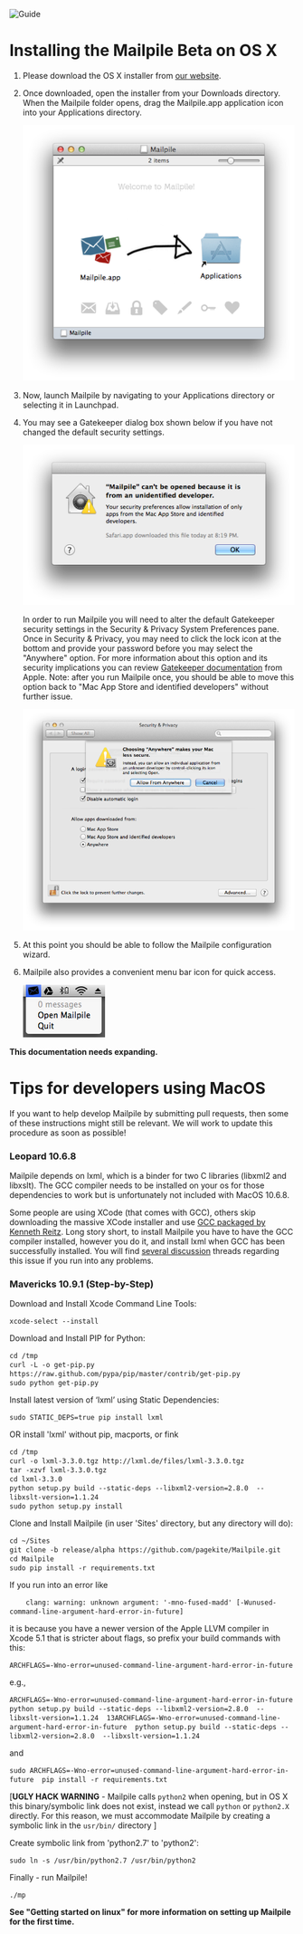 ![Guide](https://github.com/pagekite/Mailpile/wiki/images/page-guide.png)

# Installing the Mailpile Beta on OS X

1. Please download the OS X installer from [our website](https://www.mailpile.is/download/).

2. Once downloaded, open the installer from your Downloads directory. When the Mailpile folder opens, drag the Mailpile.app application icon into your Applications directory.

    ![Install Mailpile](https://github.com/haraldnagel/Mailpile-OS-X-screenshots/blob/master/0.4.0/Mailpile-dmg.png)

3. Now, launch Mailpile by navigating to your Applications directory or selecting it in Launchpad.

4. You may see a Gatekeeper dialog box shown below if you have not changed the default security settings.

    ![Gatekeeper alert](https://github.com/haraldnagel/Mailpile-OS-X-screenshots/blob/master/0.4.0/Gatekeeper-warning.png)

   In order to run Mailpile you will need to alter the default Gatekeeper security settings in the Security & Privacy System Preferences pane. Once in Security & Privacy, you may need to click the lock icon at the bottom and provide your password before you may select the "Anywhere" option. For more information about this option and its security implications you can review [Gatekeeper documentation](http://support.apple.com/kb/HT5290) from Apple. Note: after you run Mailpile once, you should be able to move this option back to "Mac App Store and identified developers" without further issue.

    ![Security and Privacy](https://github.com/haraldnagel/Mailpile-OS-X-screenshots/blob/master/0.4.0/Security-and-Privacy-Anywhere.png)
    
5. At this point you should be able to follow the Mailpile configuration wizard.

6. Mailpile also provides a convenient menu bar icon for quick access.

    ![Mailpile menu bar icon](https://github.com/haraldnagel/Mailpile-OS-X-screenshots/blob/master/0.4.0/Mailpile-menu.png)

**This documentation needs expanding.**

# Tips for developers using MacOS

If you want to help develop Mailpile by submitting pull requests, then some of these instructions might still be relevant. We will work to update this procedure as soon as possible!

### Leopard 10.6.8
Mailpile depends on lxml, which is a binder for two C libraries (libxml2 and libxslt). The GCC compiler needs to be installed on your os for those dependencies to work but is unfortunately not included with MacOS 10.6.8.

Some people are using XCode (that comes with GCC), others skip downloading the massive XCode installer and use [GCC packaged by Kenneth Reitz](https://github.com/kennethreitz/osx-gcc-installer). Long story short, to install Mailpile you have to have the GCC compiler installed, however you do it, and install lxml when GCC has been successfully installed. You will find [several discussion](http://stackoverflow.com/questions/1277124/how-do-you-install-lxml-on-os-x-leopard-without-using-macports-or-fink) threads regarding this issue if you run into any problems.
  
  
### Mavericks 10.9.1 (Step-by-Step)  
Download and Install Xcode Command Line Tools:   
```
xcode-select --install  
```


Download and Install PIP for Python:  
```
cd /tmp  
curl -L -o get-pip.py https://raw.github.com/pypa/pip/master/contrib/get-pip.py  
sudo python get-pip.py  
```


Install latest version of ‘lxml’ using Static Dependencies:  
```
sudo STATIC_DEPS=true pip install lxml  
```

OR install 'lxml' without pip, macports, or fink
```
cd /tmp  
curl -o lxml-3.3.0.tgz http://lxml.de/files/lxml-3.3.0.tgz  
tar -xzvf lxml-3.3.0.tgz  
cd lxml-3.3.0  
python setup.py build --static-deps --libxml2-version=2.8.0  --libxslt-version=1.1.24  
sudo python setup.py install
```

Clone and Install Mailpile (in user 'Sites' directory, but any directory will do):  
```
cd ~/Sites  
git clone -b release/alpha https://github.com/pagekite/Mailpile.git  
cd Mailpile  
sudo pip install -r requirements.txt  
```

If you run into an error like
```
    clang: warning: unknown argument: '-mno-fused-madd' [-Wunused-command-line-argument-hard-error-in-future]
```
it is because you have a newer version of the Apple LLVM compiler in Xcode 5.1 that is stricter about flags, so prefix your build commands with this:

```
ARCHFLAGS=-Wno-error=unused-command-line-argument-hard-error-in-future 
```

e.g., 

```
ARCHFLAGS=-Wno-error=unused-command-line-argument-hard-error-in-future  python setup.py build --static-deps --libxml2-version=2.8.0  --libxslt-version=1.1.24  13ARCHFLAGS=-Wno-error=unused-command-line-argument-hard-error-in-future  python setup.py build --static-deps --libxml2-version=2.8.0  --libxslt-version=1.1.24  
```

and

```
sudo ARCHFLAGS=-Wno-error=unused-command-line-argument-hard-error-in-future  pip install -r requirements.txt
```


[**UGLY HACK WARNING** - Mailpile calls `python2` when opening, but in OS X this binary/symbolic link does not exist, instead we call `python` or `python2.X` directly.  For this reason, we must accommodate Mailpile by creating a symbolic link in the `usr/bin/` directory ]

Create symbolic link from 'python2.7' to 'python2':  
```
sudo ln -s /usr/bin/python2.7 /usr/bin/python2  
```


Finally - run Mailpile!  
```
./mp  
```

**See "Getting started on linux" for more information on setting up Mailpile for the first time.**